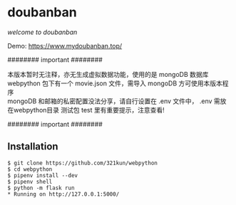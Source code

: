 # doubanban

*welcome to doubanban*

Demo: https://www.mydoubanban.top/


######## important ########

本版本暂时无注释，亦无生成虚拟数据功能，使用的是 mongoDB 数据库
webpython 包下有一个 movie.json 文件，需导入 mongoDB 方可使用本版本程序  
mongoDB 和邮箱的私密配置没法分享，请自行设置在 .env 文件中， .env 需放在webpython目录
测试包 test 里有重要提示，注意查看!

######## important ########


## Installation

```
$ git clone https://github.com/321kun/webpython
$ cd webpython
$ pipenv install --dev
$ pipenv shell
$ python -m flask run
* Running on http://127.0.0.1:5000/
